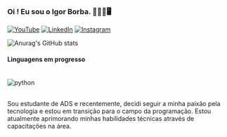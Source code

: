 

### Oi ! Eu sou o Igor Borba. 👨🏽‍🎓🖥️

[![YouTube](https://img.shields.io/badge/YouTube-FF0000?style=for-the-badge&logo=youtube&logoColor=white)](https://www.youtube.com/@CapitalNerdPB)
[![LinkedIn](https://img.shields.io/badge/LinkedIn-0077B5?style=for-the-badge&logo=linkedin&logoColor=white)](https://www.linkedin.com/in/igor-borbaa/)
[![Instagram](https://img.shields.io/badge/Instagram-E4405F?style=for-the-badge&logo=instagram&logoColor=white)](https://instagram.com/igor.borbaa)

![Anurag's GitHub stats](https://github-readme-stats.vercel.app/api?username=BorbaaDev&show_icons=true&theme=merko)

#### Linguagens em progresso

<div style='display: inline_block'><br/>
<img align='center' alt='python' src = 'https://img.shields.io/badge/Python-3776AB?style=for-the-badge&logo=python&logoColor=white' />
</div><br/>

Sou estudante de ADS e recentemente, decidi seguir a minha paixão pela tecnologia e estou em transição para o campo da programação. Estou atualmente aprimorando minhas habilidades técnicas através de capacitações na área.
